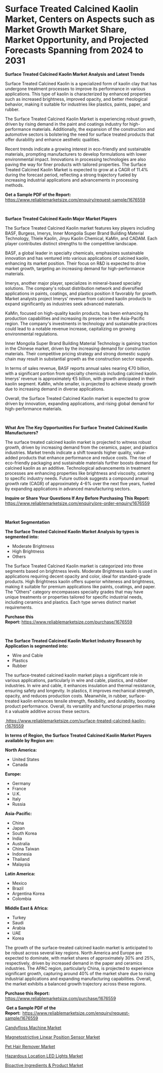 <p><h1>Surface Treated Calcined Kaolin Market, Centers on Aspects such as Market Growth Market Share, Market Opportunity, and Projected Forecasts Spanning from 2024 to 2031</h1></p><p><strong>Surface Treated Calcined Kaolin Market Analysis and Latest Trends</strong></p>
<p><p>Surface Treated Calcined Kaolin is a specialized form of kaolin clay that has undergone treatment processes to improve its performance in various applications. This type of kaolin is characterized by enhanced properties such as increased brightness, improved opacity, and better rheological behavior, making it suitable for industries like plastics, paints, paper, and rubber.</p><p>The Surface Treated Calcined Kaolin Market is experiencing robust growth, driven by rising demand in the paint and coatings industry for high-performance materials. Additionally, the expansion of the construction and automotive sectors is bolstering the need for surface treated products that offer durability and enhance aesthetic qualities.</p><p>Recent trends indicate a growing interest in eco-friendly and sustainable materials, prompting manufacturers to develop formulations with lower environmental impact. Innovations in processing technologies are also paving the way for finer products with tailored properties. The Surface Treated Calcined Kaolin Market is expected to grow at a CAGR of 11.4% during the forecast period, reflecting a strong trajectory fueled by increasing industrial applications and advancements in processing methods.</p></p>
<p><strong>Get a Sample PDF of the Report:&nbsp;</strong> <a href="https://www.reliablemarketsize.com/enquiry/request-sample/1676559?utm_campaign=1176&utm_medium=2&utm_source=Github&utm_content=ia&utm_term=30092024&utm_id=surface-treated-calcined-kaolin">https://www.reliablemarketsize.com/enquiry/request-sample/1676559</a></p>
<p>&nbsp;</p>
<p><strong>Surface Treated Calcined Kaolin Major Market Players</strong></p>
<p><p>The Surface Treated Calcined Kaolin market features key players including BASF, Burgess, Imerys, Inner Mongolia Super Brand Building Material Technology, Thiele Kaolin, Jinyu Kaolin Chemical, KaMin, and CADAM. Each player contributes distinct strengths to the competitive landscape.</p><p>BASF, a global leader in specialty chemicals, emphasizes sustainable innovation and has ventured into various applications of calcined kaolin, enhancing its market position. Their focus on R&D is expected to drive market growth, targeting an increasing demand for high-performance materials.</p><p>Imerys, another major player, specializes in mineral-based specialty solutions. The company's robust distribution network and diversified applications in paints, coatings, and plastics position it favorably for growth. Market analysts project Imerys' revenue from calcined kaolin products to expand significantly as industries seek advanced materials.</p><p>KaMin, focused on high-quality kaolin products, has been enhancing its production capabilities and increasing its presence in the Asia-Pacific region. The company's investments in technology and sustainable practices could lead to a notable revenue increase, capitalizing on growing environmental regulations.</p><p>Inner Mongolia Super Brand Building Material Technology is gaining traction in the Chinese market, driven by the increasing demand for construction materials. Their competitive pricing strategy and strong domestic supply chain may result in substantial growth as the construction sector expands.</p><p>In terms of sales revenue, BASF reports annual sales nearing €70 billion, with a significant portion from specialty chemicals including calcined kaolin. Imerys’ revenue is approximately €5 billion, with growth anticipated in their kaolin segment. KaMin, while smaller, is projected to achieve steady growth due to increasing demand in diverse applications.</p><p>Overall, the Surface Treated Calcined Kaolin market is expected to grow driven by innovation, expanding applications, and rising global demand for high-performance materials.</p></p>
<p>&nbsp;</p>
<p><strong>What Are The Key Opportunities For Surface Treated Calcined Kaolin Manufacturers?</strong></p>
<p><p>The surface treated calcined kaolin market is projected to witness robust growth, driven by increasing demand from the ceramics, paper, and plastics industries. Market trends indicate a shift towards higher quality, value-added products that enhance performance and reduce costs. The rise of eco-friendly packaging and sustainable materials further boosts demand for calcined kaolin as an additive. Technological advancements in treatment processes are enhancing properties like brightness and viscosity, catering to specific industry needs. Future outlook suggests a compound annual growth rate (CAGR) of approximately 4-6% over the next five years, fueled by expanding applications in advanced manufacturing sectors.</p></p>
<p><strong>Inquire or Share Your Questions If Any Before Purchasing This Report:</strong> <a href="https://www.reliablemarketsize.com/enquiry/pre-order-enquiry/1676559?utm_campaign=1176&utm_medium=2&utm_source=Github&utm_content=ia&utm_term=30092024&utm_id=surface-treated-calcined-kaolin">https://www.reliablemarketsize.com/enquiry/pre-order-enquiry/1676559</a></p>
<p>&nbsp;</p>
<p><strong>Market Segmentation</strong></p>
<p><strong>The Surface Treated Calcined Kaolin Market Analysis by types is segmented into:</strong></p>
<p><ul><li>Moderate Brightness</li><li>High Brightness</li><li>Others</li></ul></p>
<p><p>The Surface Treated Calcined Kaolin market is categorized into three segments based on brightness levels. Moderate Brightness kaolin is used in applications requiring decent opacity and color, ideal for standard-grade products. High Brightness kaolin offers superior whiteness and brightness, making it suitable for premium applications like paints, coatings, and paper. The "Others" category encompasses specialty grades that may have unique treatments or properties tailored for specific industrial needs, including ceramics and plastics. Each type serves distinct market requirements.</p></p>
<p><strong>Purchase this Report:&nbsp;</strong><a href="https://www.reliablemarketsize.com/purchase/1676559?utm_campaign=1176&utm_medium=2&utm_source=Github&utm_content=ia&utm_term=30092024&utm_id=surface-treated-calcined-kaolin">https://www.reliablemarketsize.com/purchase/1676559</a></p>
<p>&nbsp;</p>
<p><strong>The Surface Treated Calcined Kaolin Market Industry Research by Application is segmented into:</strong></p>
<p><ul><li>Wire and Cable</li><li>Plastics</li><li>Rubber</li></ul></p>
<p><p>The surface-treated calcined kaolin market plays a significant role in various applications, particularly in wire and cable, plastics, and rubber industries. In wire and cable, it enhances insulation and thermal resistance, ensuring safety and longevity. In plastics, it improves mechanical strength, opacity, and reduces production costs. Meanwhile, in rubber, surface-treated kaolin enhances tensile strength, flexibility, and durability, boosting product performance. Overall, its versatility and functional properties make it a valuable additive across these sectors.</p></p>
<p><a href="https://www.reliablemarketsize.com/surface-treated-calcined-kaolin-r1676559?utm_campaign=1176&utm_medium=2&utm_source=Github&utm_content=ia&utm_term=30092024&utm_id=surface-treated-calcined-kaolin">&nbsp;https://www.reliablemarketsize.com/surface-treated-calcined-kaolin-r1676559</a></p>
<p><strong>In terms of Region, the Surface Treated Calcined Kaolin Market Players available by Region are:</strong></p>
<p>
    <p> <strong> North America: </strong>
        <ul>
            <li>United States</li>
            <li>Canada</li>
        </ul>
        </p> 
    <p> <strong> Europe: </strong>
        <ul>
            <li>Germany</li>
            <li>France</li>
            <li>U.K.</li>
            <li>Italy</li>
            <li>Russia</li>
        </ul>
        </p> 
    <p> <strong> Asia-Pacific: </strong>
        <ul>
            <li>China</li>
            <li>Japan</li>
            <li>South Korea</li>
            <li>India</li>
            <li>Australia</li>
            <li>China Taiwan</li>
            <li>Indonesia</li>
            <li>Thailand</li>
            <li>Malaysia</li>
        </ul>
        </p> 
    <p> <strong> Latin America: </strong>
        <ul>
            <li>Mexico</li>
            <li>Brazil</li>
            <li>Argentina Korea</li>
            <li>Colombia</li>
        </ul>
        </p> 
    <p> <strong> Middle East & Africa: </strong>
        <ul>
            <li>Turkey</li>
            <li>Saudi</li>
            <li>Arabia</li>
            <li>UAE</li>
            <li>Korea</li>
        </ul>
    </p>
    </p>
<p><p>The growth of the surface-treated calcined kaolin market is anticipated to be robust across several key regions. North America and Europe are expected to dominate, with market shares of approximately 30% and 25%, respectively, driven by increased demand in the paper and ceramics industries. The APAC region, particularly China, is projected to experience significant growth, capturing around 40% of the market share due to rising industrial applications and expanding manufacturing capabilities. Overall, the market exhibits a balanced growth trajectory across these regions.</p></p>
<p><strong>Purchase this Report: </strong><a href="https://www.reliablemarketsize.com/purchase/1676559?utm_campaign=1176&utm_medium=2&utm_source=Github&utm_content=ia&utm_term=30092024&utm_id=surface-treated-calcined-kaolin">https://www.reliablemarketsize.com/purchase/1676559</a></p>
<p>&nbsp;<strong>Get a Sample PDF of the Report:&nbsp;&nbsp;</strong><a href="https://www.reliablemarketsize.com/enquiry/request-sample/1676559?utm_campaign=1176&utm_medium=2&utm_source=Github&utm_content=ia&utm_term=30092024&utm_id=surface-treated-calcined-kaolin">https://www.reliablemarketsize.com/enquiry/request-sample/1676559</a></p>
<p><strong></strong></p>
<p><p><a href="https://www.linkedin.com/pulse/charting-future-comprehensive-analysis-global-candyfloss-akyme?utm_campaign=1176&utm_medium=2&utm_source=Github&utm_content=ia&utm_term=30092024&utm_id=surface-treated-calcined-kaolin">Candyfloss Machine Market</a></p><p><a href="https://issuu.com/reportprime-2/docs/magnetostrictive-linear-position-se_e5abf68ab67df3?utm_campaign=1176&utm_medium=2&utm_source=Github&utm_content=ia&utm_term=30092024&utm_id=surface-treated-calcined-kaolin">Magnetostrictive Linear Position Sensor Market</a></p><p><a href="https://www.linkedin.com/pulse/emerging-market-trends-regional-analysis-pet-hair-remover-ce5sc?utm_campaign=1176&utm_medium=2&utm_source=Github&utm_content=ia&utm_term=30092024&utm_id=surface-treated-calcined-kaolin">Pet Hair Remover Market</a></p><p><a href="https://issuu.com/reportprime-2/docs/hazardous-location-led-lights-marke_e0acba7b48c0bf?utm_campaign=1176&utm_medium=2&utm_source=Github&utm_content=ia&utm_term=30092024&utm_id=surface-treated-calcined-kaolin">Hazardous Location LED Lights Market</a></p><p><a href="https://github.com/RickHolmes3/Market-Research-Report-List-6/blob/main/bioactive-ingredients-product-market.md?utm_campaign=1176&utm_medium=2&utm_source=Github&utm_content=ia&utm_term=30092024&utm_id=surface-treated-calcined-kaolin">Bioactive Ingredients & Product Market</a></p></p>